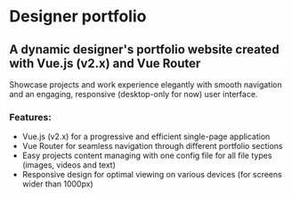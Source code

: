 # Designer portfolio

## A dynamic designer's portfolio website created with Vue.js (v2.x) and Vue Router

Showcase projects and work experience elegantly with smooth navigation and an engaging, responsive (desktop-only for now) user interface.

### Features:
- Vue.js (v2.x) for a progressive and efficient single-page application
- Vue Router for seamless navigation through different portfolio sections
- Easy projects content managing with one config file for all file types (images, videos and text)
- Responsive design for optimal viewing on various devices (for screens wider than 1000px)
